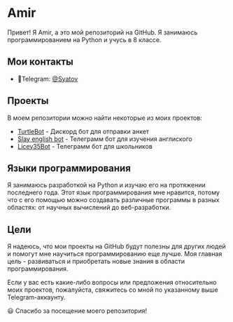 # Amir

Привет! Я Amir, а это мой репозиторий на GitHub. Я занимаюсь программированием на Python и учусь в 8 классе. 

## Мои контакты
- 📱Telegram: [@Syatov](https://t.me/Syatov)

## Проекты

В моем репозитории можно найти некоторые из моих проектов:

- [TurtleBot](https://github.com/Syatov/TurtleBot) - Дискорд бот для отправки анкет
- [Slay english bot](https://github.com/Syatov/Slay-English-Bot) - Телеграмм бот для изучения англиского
- [Licey35Bot](https://github.com/Syatov/Licey35Bot) - Телеграмм бот для школьников

## Языки программирования

Я занимаюсь разработкой на Python и изучаю его на протяжении последнего года. Этот язык программирования мне нравится, потому что с его помощью можно создавать различные программы в разных областях: от научных вычислений до веб-разработки.

## Цели

Я надеюсь, что мои проекты на GitHub будут полезны для других людей и помогут мне научиться программированию еще лучше. Моя главная цель - развиваться и приобретать новые знания в области программирования.

Если у вас есть какие-либо вопросы или предложения относительно моих проектов, пожалуйста, свяжитесь со мной по указанному выше Telegram-аккаунту.

😃 Спасибо за посещение моего репозитория!
